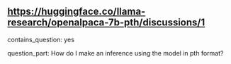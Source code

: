 ## https://huggingface.co/llama-research/openalpaca-7b-pth/discussions/1

contains_question: yes

question_part: How do I make an inference using the model in pth format?